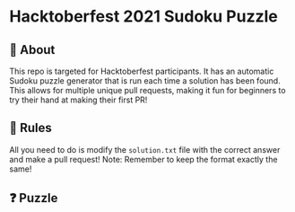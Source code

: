# Hacktoberfest 2021 Sudoku Puzzle

## 🤔 About

This repo is targeted for Hacktoberfest participants. It has an automatic Sudoku puzzle generator that is run each time a solution has been found. This allows for multiple unique pull requests, making it fun for beginners to try their hand at making their first PR!

## 📝 Rules

All you need to do is modify the `solution.txt` file with the correct answer and make a pull request!
Note: Remember to keep the format exactly the same!

## ❓ Puzzle
